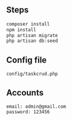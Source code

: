 ## Steps
```php
composer install
npm install
php artisan migrate
php artisan db:seed
```
## Config file
```config/taskcrud.php```

## Accounts
```
email: admin@gmail.com
password: 123456
```